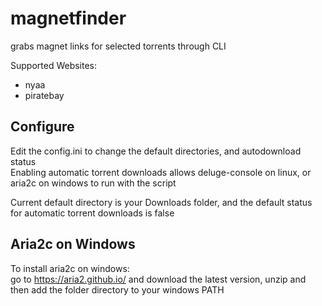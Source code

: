 # magnetfinder
grabs magnet links for selected torrents through CLI

Supported Websites:
- nyaa 
- piratebay

## Configure
Edit the config.ini to change the default directories, and autodownload status<br/>
Enabling automatic torrent downloads allows deluge-console on linux, or aria2c on windows to run with the script<br/>

Current default directory is your Downloads folder, and the default status for automatic torrent downloads is false

## Aria2c on Windows
To install aria2c on windows:<br/> 
go to https://aria2.github.io/ and download the latest version, unzip and then add the folder directory to your windows PATH
